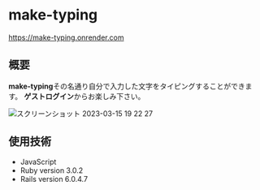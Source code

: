 # make-typing
https://make-typing.onrender.com

## 概要
**make-typing**その名通り自分で入力した文字をタイピングすることができます。
**ゲストログイン**からお楽しみ下さい。

![スクリーンショット 2023-03-15 19 22 27](https://user-images.githubusercontent.com/80749228/225280640-cef93846-7f0b-45d4-80be-88890689e871.png)


## 使用技術

- JavaScript
- Ruby version 3.0.2
- Rails version 6.0.4.7

